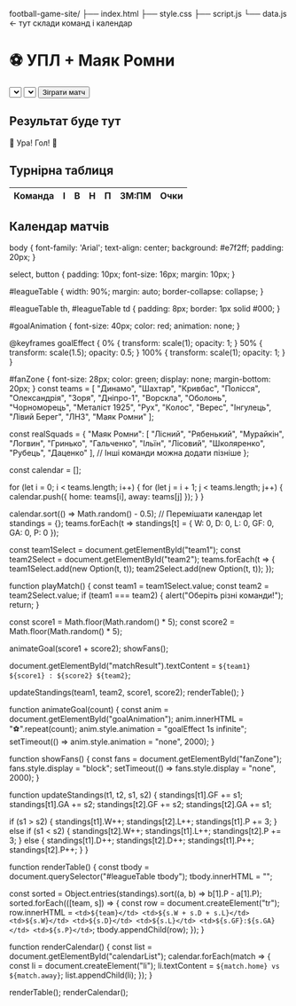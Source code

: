 football-game-site/
├── index.html
├── style.css
├── script.js
└── data.js         ← тут склади команд і календар
<!DOCTYPE html>
<html lang="uk">
<head>
  <meta charset="UTF-8">
  <title>Футбольна гра: УПЛ + Маяк Ромни</title>
  <link rel="stylesheet" href="style.css">
</head>
<body>
  <h1>⚽ УПЛ + Маяк Ромни</h1>

  <div id="matchArea">
    <select id="team1"></select>
    <select id="team2"></select>
    <button onclick="playMatch()">Зіграти матч</button>
    <h2 id="matchResult">Результат буде тут</h2>
    <div id="goalAnimation"></div>
  </div>

  <div id="fanZone">🎉 Ура! Гол! 🎉</div>

  <h2>Турнірна таблиця</h2>
  <table id="leagueTable">
    <thead>
      <tr><th>Команда</th><th>І</th><th>В</th><th>Н</th><th>П</th><th>ЗМ:ПМ</th><th>Очки</th></tr>
    </thead>
    <tbody></tbody>
  </table>

  <h2>Календар матчів</h2>
  <ul id="calendarList"></ul>

  <script src="data.js"></script>
  <script src="script.js"></script>
</body>
</html>
body {
  font-family: 'Arial';
  text-align: center;
  background: #e7f2ff;
  padding: 20px;
}

select, button {
  padding: 10px;
  font-size: 16px;
  margin: 10px;
}

#leagueTable {
  width: 90%;
  margin: auto;
  border-collapse: collapse;
}

#leagueTable th, #leagueTable td {
  padding: 8px;
  border: 1px solid #000;
}

#goalAnimation {
  font-size: 40px;
  color: red;
  animation: none;
}

@keyframes goalEffect {
  0% { transform: scale(1); opacity: 1; }
  50% { transform: scale(1.5); opacity: 0.5; }
  100% { transform: scale(1); opacity: 1; }
}

#fanZone {
  font-size: 28px;
  color: green;
  display: none;
  margin-bottom: 20px;
}
const teams = [
  "Динамо", "Шахтар", "Кривбас", "Полісся", "Олександрія",
  "Зоря", "Дніпро-1", "Ворскла", "Оболонь", "Чорноморець",
  "Металіст 1925", "Рух", "Колос", "Верес", "Інгулець",
  "Лівий Берег", "ЛНЗ", "Маяк Ромни"
];

const realSquads = {
  "Маяк Ромни": [
    "Лісний", "Рябенький", "Мурайкін", "Логвин", "Гринько",
    "Гальченко", "Ільїн", "Лісовий", "Школяренко", "Рубець", "Даценко"
  ],
  // Інші команди можна додати пізніше
};

const calendar = [];

for (let i = 0; i < teams.length; i++) {
  for (let j = i + 1; j < teams.length; j++) {
    calendar.push({ home: teams[i], away: teams[j] });
  }
}

calendar.sort(() => Math.random() - 0.5); // Перемішати календар
let standings = {};
teams.forEach(t => standings[t] = { W: 0, D: 0, L: 0, GF: 0, GA: 0, P: 0 });

const team1Select = document.getElementById("team1");
const team2Select = document.getElementById("team2");
teams.forEach(t => {
  team1Select.add(new Option(t, t));
  team2Select.add(new Option(t, t));
});

function playMatch() {
  const team1 = team1Select.value;
  const team2 = team2Select.value;
  if (team1 === team2) {
    alert("Оберіть різні команди!");
    return;
  }

  const score1 = Math.floor(Math.random() * 5);
  const score2 = Math.floor(Math.random() * 5);

  animateGoal(score1 + score2);
  showFans();

  document.getElementById("matchResult").textContent = `${team1} ${score1} : ${score2} ${team2}`;

  updateStandings(team1, team2, score1, score2);
  renderTable();
}

function animateGoal(count) {
  const anim = document.getElementById("goalAnimation");
  anim.innerHTML = "⚽".repeat(count);
  anim.style.animation = "goalEffect 1s infinite";
  setTimeout(() => anim.style.animation = "none", 2000);
}

function showFans() {
  const fans = document.getElementById("fanZone");
  fans.style.display = "block";
  setTimeout(() => fans.style.display = "none", 2000);
}

function updateStandings(t1, t2, s1, s2) {
  standings[t1].GF += s1;
  standings[t1].GA += s2;
  standings[t2].GF += s2;
  standings[t2].GA += s1;

  if (s1 > s2) {
    standings[t1].W++;
    standings[t2].L++;
    standings[t1].P += 3;
  } else if (s1 < s2) {
    standings[t2].W++;
    standings[t1].L++;
    standings[t2].P += 3;
  } else {
    standings[t1].D++;
    standings[t2].D++;
    standings[t1].P++;
    standings[t2].P++;
  }
}

function renderTable() {
  const tbody = document.querySelector("#leagueTable tbody");
  tbody.innerHTML = "";

  const sorted = Object.entries(standings).sort((a, b) => b[1].P - a[1].P);
  sorted.forEach(([team, s]) => {
    const row = document.createElement("tr");
    row.innerHTML = `<td>${team}</td>
      <td>${s.W + s.D + s.L}</td>
      <td>${s.W}</td>
      <td>${s.D}</td>
      <td>${s.L}</td>
      <td>${s.GF}:${s.GA}</td>
      <td>${s.P}</td>`;
    tbody.appendChild(row);
  });
}

function renderCalendar() {
  const list = document.getElementById("calendarList");
  calendar.forEach(match => {
    const li = document.createElement("li");
    li.textContent = `${match.home} vs ${match.away}`;
    list.appendChild(li);
  });
}

renderTable();
renderCalendar();
